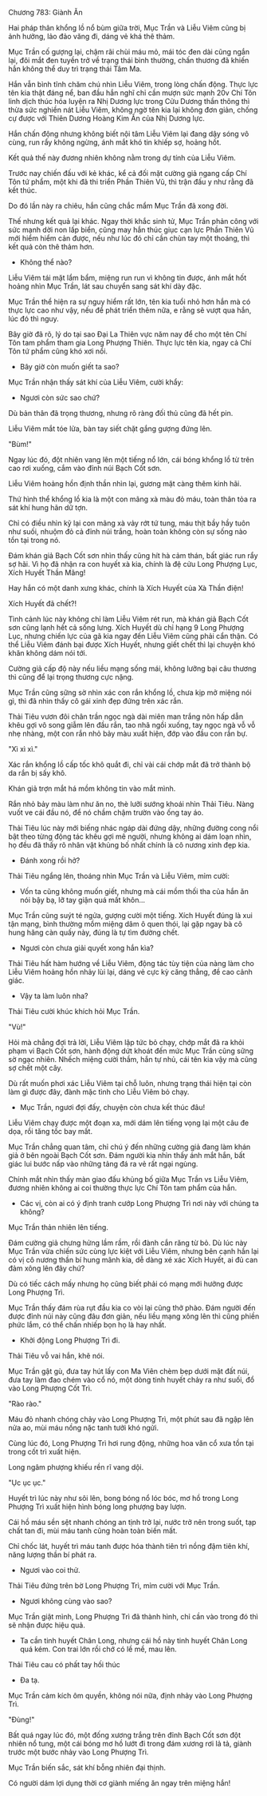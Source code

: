 




Chương 783: Giành Ăn


Hai pháp thân khổng lồ nổ bùm giữa trời, Mục Trần và Liễu Viêm cũng bị ảnh hưởng, lảo đảo văng đi, dáng vẻ khá thê thảm.

Mục Trần cố gượng lại, chậm rãi chùi máu mỏ, mái tóc đen dài cũng ngắn lại, đôi mắt đen tuyền trở về trạng thái bình thường, chấn thương đã khiến hắn không thể duy trì trạng thái Tâm Ma.

Hắn vẫn bình tĩnh chăm chú nhìn Liễu Viêm, trong lòng chấn động. Thực lực tên kia thật đáng nể, ban đầu hắn nghĩ chỉ cần mượn sức mạnh 20v Chí Tôn linh dịch thúc hóa luyện ra Nhị Dương lực trong Cửu Dương thần thông thì thừa sức nghiền nát Liễu Viêm, không ngờ tên kia lại không đơn giản, chống cự được với Thiên Dương Hoàng Kim Ấn của Nhị Dương lực.

Hắn chấn động nhưng không biết nội tâm Liễu Viêm lại đang dậy sóng vô cùng, run rẩy không ngừng, ánh mắt khó tin khiếp sợ, hoảng hốt.

Kết quả thế này đương nhiên không nằm trong dự tính của Liễu Viêm.

Trước nay chiến đấu với kẻ khác, kể cả đối mặt cường giả ngang cấp Chí Tôn tứ phẩm, một khi đã thi triển Phần Thiên Vũ, thì trận đấu y như rằng đã kết thúc.

Do đó lần này ra chiêu, hắn cũng chắc mẩm Mục Trần đã xong đời.

Thế nhưng kết quả lại khác. Ngay thời khắc sinh tử, Mục Trần phản công với sức mạnh dời non lấp biển, cũng may hắn thúc giục cạn lực Phần Thiên Vũ mới hiểm hiểm cản được, nếu như lúc đó chỉ cần chùn tay một thoáng, thì kết quả còn thê thảm hơn.

- Không thể nào?

Liễu Viêm tái mặt lẩm bẩm, miệng run run vì không tin được, ánh mắt hốt hoảng nhìn Mục Trần, lát sau chuyển sang sát khí dày đặc.

Mục Trần thể hiện ra sự nguy hiểm rất lớn, tên kia tuổi nhỏ hơn hắn mà có thực lực cao như vậy, nếu để phát triển thêm nữa, e rằng sẽ vượt qua hắn, lúc đó thì nguy.

Bây giờ đã rõ, lý do tại sao Đại La Thiên vực năm nay để cho một tên Chí Tôn tam phẩm tham gia Long Phượng Thiên. Thực lực tên kia, ngay cả Chí Tôn tứ phẩm cũng khó xơi nổi.

- Bây giờ còn muốn giết ta sao?

Mục Trần nhận thấy sát khí của Liễu Viêm, cười khẩy:

- Ngươi còn sức sao chứ?

Dù bản thân đã trọng thương, nhưng rõ ràng đối thủ cũng đã hết pin.

Liễu Viêm mắt tóe lửa, bàn tay siết chặt gắng gượng đứng lên.

"Bùm!"

Ngay lúc đó, đột nhiên vang lên một tiếng nổ lớn, cái bóng khổng lồ từ trên cao rơi xuống, cắm vào đỉnh núi Bạch Cốt sơn.

Liễu Viêm hoảng hồn định thần nhìn lại, gương mặt càng thêm kinh hãi.

Thứ hình thể khổng lồ kia là một con mãng xà màu đỏ máu, toàn thân tỏa ra sát khí hung hãn dữ tợn.

Chỉ có điều nhìn kỹ lại con mãng xà vảy rớt tứ tung, máu thịt bầy hầy tuôn như suối, nhuộm đỏ cả đỉnh núi trắng, hoàn toàn không còn sự sống nào tồn tại trong nó.

Đám khán giả Bạch Cốt sơn nhìn thấy cũng hít hà cảm thán, bất giác run rẩy sợ hãi. Vì họ đã nhận ra con huyết xà kia, chính là đệ cửu Long Phượng Lục, Xích Huyết Thần Mãng!

Hay hắn có một danh xưng khác, chính là Xích Huyết của Xà Thần điện!

Xích Huyết đã chết?!

Tình cảnh lúc này không chỉ làm Liễu Viêm rét run, mà khán giả Bạch Cốt sơn cũng lạnh hết cả sống lưng. Xích Huyết dù chỉ hạng 9 Long Phượng Lục, nhưng chiến lực của gã kia ngay đến Liễu Viêm cũng phải cẩn thận. Có thể Liễu Viêm đánh bại được Xích Huyết, nhưng giết chết thì lại chuyện khó khăn không dám nói tới.

Cường giả cấp độ này nếu liều mạng sống mái, không lưỡng bại câu thương thì cũng để lại trọng thương cực nặng.

Mục Trần cũng sững sờ nhìn xác con rắn khổng lồ, chưa kịp mở miệng nói gì, thì đã nhìn thấy cô gái xinh đẹp đứng trên xác rắn.

Thải Tiêu vươn đôi chân trần ngọc ngà dài miên man trắng nõn hấp dẫn khêu gợi vô song giẫm lên đầu rắn, tao nhã ngồi xuống, tay ngọc ngà vỗ vỗ nhẹ nhàng, một con rắn nhỏ bảy màu xuất hiện, đớp vào đầu con rắn bự.

"Xì xì xì."

Xác rắn khổng lồ cấp tốc khô quắt đi, chỉ vài cái chớp mắt đã trở thành bộ da rắn bị sấy khô.

Khán giả trợn mắt há mồm không tin vào mắt mình.

Rắn nhỏ bảy màu làm như ăn no, thè lưỡi sướng khoái nhìn Thải Tiêu. Nàng vuốt ve cái đầu nó, để nó chầm chậm trườn vào ống tay áo.

Thải Tiêu lúc này mới biếng nhác ngáp dài đứng dậy, những đường cong nổi bật theo từng động tác khêu gợi mê người, nhưng không ai dám loạn nhìn, họ đều đã thấy rõ nhân vật khủng bố nhất chính là cô nương xinh đẹp kia.

- Đánh xong rồi hở?

Thải Tiêu ngẩng lên, thoáng nhìn Mục Trần và Liễu Viêm, mỉm cười:

- Vốn ta cũng không muốn giết, nhưng mà cái mồm thối tha của hắn ăn nói bậy bạ, lỡ tay giận quá mất khôn...

Mục Trần cũng suýt té ngửa, gượng cười một tiếng. Xích Huyết đúng là xui tận mạng, bình thường mồm miệng dâm ô quen thói, lại gặp ngay bà cô hung hăng càn quấy này, đúng là tự tìm đường chết.

- Ngươi còn chưa giải quyết xong hắn kìa?

Thải Tiêu hất hàm hướng về Liễu Viêm, động tác tùy tiện của nàng làm cho Liễu Viêm hoảng hồn nhảy lùi lại, dáng vẻ cực kỳ căng thẳng, đề cao cảnh giác.

- Vậy ta làm luôn nha?

Thải Tiêu cười khúc khích hỏi Mục Trần.

"Vù!"

Hỏi mà chẳng đợi trả lời, Liễu Viêm lập tức bỏ chạy, chớp mắt đã ra khỏi phạm vi Bạch Cốt sơn, hành động dứt khoát đến mức Mục Trần cũng sững sờ ngạc nhiên. Nhếch miệng cười thầm, hắn tự nhủ, cái tên kia vậy mà cũng sợ chết một cây.

Dù rất muốn phơi xác Liễu Viêm tại chỗ luôn, nhưng trạng thái hiện tại còn làm gì được đây, đành mặc tình cho Liễu Viêm bỏ chạy.

- Mục Trần, ngươi đợi đấy, chuyện còn chưa kết thúc đâu!

Liễu Viêm chạy được một đoạn xa, mới dám lên tiếng vọng lại một câu đe dọa, rồi tăng tốc bay mất.

Mục Trần chẳng quan tâm, chỉ chú ý đến những cường giả đang làm khán giả ở bên ngoài Bạch Cốt sơn. Đám người kia nhìn thấy ánh mắt hắn, bất giác lui bước nấp vào những tảng đá ra vẻ rất ngại ngùng.

Chính mắt nhìn thấy màn giao đấu khủng bố giữa Mục Trần vs Liễu Viêm, đương nhiên không ai coi thường thực lực Chí Tôn tam phẩm của hắn.

- Các vị, còn ai có ý định tranh cướp Long Phượng Trì nơi này với chúng ta không?

Mục Trần thản nhiên lên tiếng.

Đám cường giả chưng hửng lầm rầm, rồi đành cắn răng từ bỏ. Dù lúc này Mục Trần vừa chiến sức cùng lực kiệt với Liễu Viêm, nhưng bên cạnh hắn lại có vị cô nương thần bí hung mãnh kia, dễ dàng xé xác Xích Huyết, ai đủ can đảm xông lên đây chứ?

Dù có tiếc cách mấy nhưng họ cũng biết phải có mạng mới hưởng được Long Phượng Trì.

Mục Trần thấy đám rùa rụt đầu kia co vòi lại cũng thở phào. Đám người đến được đỉnh núi này cũng đâu đơn giản, nếu liều mạng xông lên thì cũng phiền phức lắm, có thể chấn nhiếp bọn họ là hay nhất.

- Khởi động Long Phượng Trì đi.

Thải Tiêu vỗ vai hắn, khẽ nói.

Mục Trần gật gù, đưa tay hút lấy con Ma Viên chèm bẹp dưới mặt đất núi, đưa tay làm đao chém vào cổ nó, một dòng tinh huyết chảy ra như suối, đổ vào Long Phượng Cốt Trì.

"Rào rào."

Máu đỏ nhanh chóng chảy vào Long Phượng Trì, một phút sau đã ngập lên nửa ao, mùi máu nồng nặc tanh tưởi khó ngửi.

Cùng lúc đó, Long Phượng Trì hơi rung động, những hoa văn cổ xưa tồn tại trong cốt trì xuất hiện.

Long ngâm phượng khiếu rền rĩ vang dội.

"Ục ục ục."

Huyết trì lúc này như sôi lên, bong bóng nổ lóc bóc, mơ hồ trong Long Phượng Trì xuất hiện hình bóng long phượng bay lượn.

Cái hồ máu sền sệt nhanh chóng an tịnh trở lại, nước trở nên trong suốt, tạp chất tan đi, mùi máu tanh cũng hoàn toàn biến mất.

Chỉ chốc lát, huyết trì máu tanh được hóa thành tiên trì nồng đậm tiên khí, năng lượng thần bí phát ra.

- Ngươi vào coi thử.

Thải Tiêu đứng trên bờ Long Phượng Trì, mỉm cười với Mục Trần.

- Ngươi không cùng vào sao?

Mục Trần giật mình, Long Phượng Trì đã thành hình, chỉ cần vào trong đó thì sẽ nhận được hiệu quả.

- Ta cần tinh huyết Chân Long, nhưng cái hồ này tinh huyết Chân Long quá kém. Con trai lớn rồi chớ có lề mề, mau lên.

Thải Tiêu cau có phất tay hối thúc

- Đa tạ.

Mục Trần cảm kích ôm quyền, không nói nữa, định nhảy vào Long Phượng Trì.

"Đùng!"

Bất quá ngay lúc đó, một đống xương trắng trên đỉnh Bạch Cốt sơn đột nhiên nổ tung, một cái bóng mơ hồ lướt đi trong đám xương rơi lả tả, giành trước một bước nhảy vào Long Phượng Trì.

Mục Trần biến sắc, sát khí bỗng nhiên đại thịnh.

Có người dám lợi dụng thời cơ giành miếng ăn ngay trên miệng hắn!




